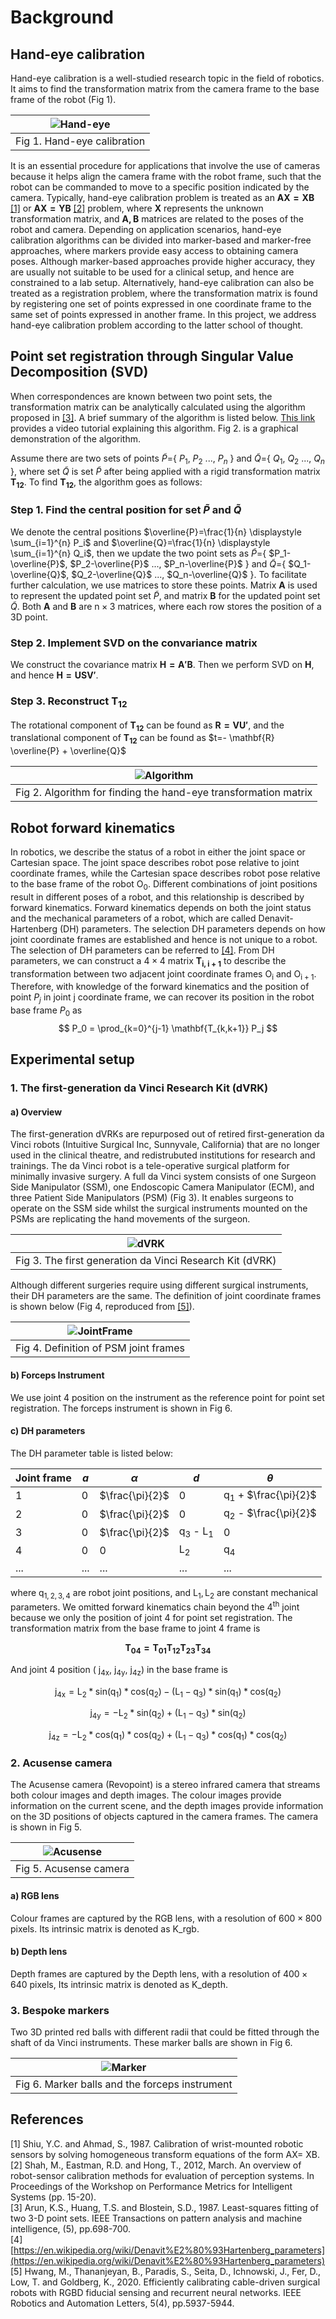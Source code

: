 # Background

## Hand-eye calibration
Hand-eye calibration is a well-studied research topic in the field of robotics. It aims to find the transformation matrix from the camera frame to the base frame of the robot (Fig 1). 

<!--- 
<p align="center" width="100%">
    <img width="50%" src=../Pics_for_demo/HandEye.jpg> <br>
    Fig 1. Hand-eye calibration <br>
</p>
 -->

| ![Hand-eye](../Pics_for_demo/HandEye.jpg "Hand-eye calibration")|
|:--:|
| Fig 1. Hand-eye calibration |

It is an essential procedure for applications that involve the use of cameras because it helps align the camera frame with the robot frame, such that the robot can be commanded to move to a specific position indicated by the camera. Typically, hand-eye calibration problem is treated as an $\mathbf{AX=XB}$ [[1]](#1) or $\mathbf{AX=YB}$ [[2]](#2) problem, where $\mathbf{X}$ represents the unknown transformation matrix, and $\mathbf{A,B}$ matrices are related to the poses of the robot and camera. Depending on application scenarios, hand-eye calibration algorithms can be divided into marker-based and marker-free approaches, where markers provide easy access to obtaining camera poses. Although marker-based approaches provide higher accuracy, they are usually not suitable to be used for a clinical setup, and hence are constrained to a lab setup. Alternatively, hand-eye calibration can also be treated as a registration problem, where the transformation matrix is found by registering one set of points expressed in one coordinate frame to the same set of points expressed in another frame. In this project, we address hand-eye calibration problem according to the latter school of thought.

## Point set registration through Singular Value Decomposition (SVD)
When correspondences are known between two point sets, the transformation matrix can be analytically calculated using the algorithm proposed in [[3]](#3). A brief summary of the algorithm is listed below. [This link](https://www.youtube.com/watch?v=dhzLQfDBx2Q) provides a video tutorial explaining this algorithm. Fig 2. is a graphical demonstration of the algorithm.

Assume there are two sets of points $\tilde{P}$={ $P_1$, $P_2$ ..., $P_n$ } and $\tilde{Q}$={ $Q_1$, $Q_2$ ..., $Q_n$ }, where set $\tilde{Q}$ is set $\tilde{P}$ after being applied with a rigid transformation matrix $\mathbf{T_{12}}$. To find $\mathbf{T_{12}}$, the algorithm goes as follows:

### Step 1. Find the central position for set $\tilde{P}$ and $\tilde{Q}$
We denote the central positions $\overline{P}=\frac{1}{n} \displaystyle \sum_{i=1}^{n} P_i$ and $\overline{Q}=\frac{1}{n} \displaystyle \sum_{i=1}^{n} Q_i$, then we update the two point sets as $\tilde{P}$={ $P_1-\overline{P}$, $P_2-\overline{P}$ ..., $P_n-\overline{P}$ } and $\tilde{Q}$={ $Q_1-\overline{Q}$, $Q_2-\overline{Q}$ ..., $Q_n-\overline{Q}$ }. To facilitate further calculation, we use matrices to store these points. Matrix $\mathbf{A}$ is used to represent the updated point set $\tilde{P}$, and matrix $\mathbf{B}$ for the updated point set $\tilde{Q}$. Both $\mathbf{A}$ and $\mathbf{B}$ are $\textrm{n} \times \textrm{3}$ matrices, where each row stores the position of a 3D point.

### Step 2. Implement SVD on the convariance matrix
We construct the covariance matrix $\mathbf{H=A'B}$. Then we perform SVD on $\mathbf{H}$, and hence $\mathbf{H=USV'}$. 

### Step 3. Reconstruct $\mathbf{T_{12}}$
The rotational component of $\mathbf{T_{12}}$ can be found as $\mathbf{R=VU'}$, and the translational component of $\mathbf{T_{12}}$ can be found as $t=- \mathbf{R} \overline{P} + \overline{Q}$

<!---
<p align="center" width="100%">
    <img width="50%" src=../Pics_for_demo/Algorithm.jpg> <br>
    Fig 2. Algorithm for finding the hand-eye transformation matrix <br>
</p>
--->

| ![Algorithm](../Pics_for_demo/Algorithm.jpg "Algorithm")|
|:--:|
| Fig 2. Algorithm for finding the hand-eye transformation matrix |

## Robot forward kinematics
In robotics, we describe the status of a robot in either the joint space or Cartesian space. The joint space describes robot pose relative to joint coordinate frames, while the Cartesian space describes robot pose relative to the base frame of the robot $\mathrm{O_0}$. Different combinations of joint positions result in different poses of a robot, and this relationship is described by forward kinematics. Forward kinematics depends on both the joint status and the mechanical parameters of a robot, which are called Denavit-Hartenberg (DH) parameters. The selection DH parameters depends on how joint coordinate frames are established and hence is not unique to a robot. The selection of DH parameters can be referred to [[4]](#4). From DH parameters, we can construct a $\textrm{4} \times \textrm{4}$ matrix $\mathbf{T_{i,i+1}}$ to describe the transformation between two adjacent joint coordinate frames $\mathrm{O_i}$ and $\mathrm{O_{i+1}}$. Therefore, with knowledge of the forward kinematics and the position of point $P_j$ in joint $\textrm{j}$ coordinate frame, we can recover its position in the robot base frame $P_0$ as $$ P_0 = \prod_{k=0}^{j-1} \mathbf{T_{k,k+1}} P_j $$

## Experimental setup

### 1. The first-generation da Vinci Research Kit (dVRK)

#### a) Overview

The first-generation dVRKs are repurposed out of retired first-generation da Vinci robots (Intuitive Surgical Inc, Sunnyvale, California) that are no longer used in the clinical theatre, and redistrubuted institutions for research and trainings. The da Vinci robot is a tele-operative surgical platform for minimally invasive surgery. A full da Vinci system consists of one Surgeon Side Manipulator (SSM), one Endoscopic Camera Manipulator (ECM), and three Patient Side Manipulators (PSM) (Fig 3). It enables surgeons to operate on the SSM side whilst the surgical instruments mounted on the PSMs are replicating the hand movements of the surgeon.

<!---
<p align="center" width="100%">
    <img width="50%" src=../Pics_for_demo/dvrk.jpeg> <br>
    Fig 3. The first generation da Vinci Research Kit (dVRK) <br>
</p>
--->

| ![dVRK](../Pics_for_demo/dvrk.jpeg "dvrk")|
|:--:|
| Fig 3. The first generation da Vinci Research Kit (dVRK) |

Although different surgeries require using different surgical instruments, their DH parameters are the same. The definition of joint coordinate frames is shown below (Fig 4, reproduced from [[5]](#5)).

<!---
<p align="center" width="100%">
    <img width="50%" src=../Pics_for_demo/JointFrame.png> <br>
    Fig 4. Definition of PSM joint frames <br>
</p>
--->

| ![JointFrame](../Pics_for_demo/JointFrame.png "JointFrame")|
|:--:|
| Fig 4. Definition of PSM joint frames |

#### b) Forceps Instrument

We use joint $4$ position on the instrument as the reference point for point set registration. The forceps instrument is shown in Fig 6.

#### c) DH parameters
The DH parameter table is listed below:
    
    
| **Joint frame** | **$a$** | **$\alpha$** | **$d$** | **$\theta$** |
| -------------   | ------------- | ------------- | ------------- |------------- |
| 1 | $\textrm{0}$ | $\frac{\pi}{2}$ | $\textrm{0}$ | $\textrm{q}_\textrm{1}$ + $\frac{\pi}{2}$ | 
| 2 | $\textrm{0}$ | $\frac{\pi}{2}$ | $\textrm{0}$ | $\textrm{q}_\textrm{2}$ - $\frac{\pi}{2}$ |
| 3 | $\textrm{0}$ | $\frac{\pi}{2}$ | $\textrm{q}_\textrm{3}$ - $\textrm{L}_1$ | $\textrm{0}$ |
| 4 | $\textrm{0}$ | $\textrm{0}$ | $\textrm{L}_\textrm{2}$ | $\textrm{q}_\textrm{4}$ |
| ... | ... | ... | ... | ... |

where $\textrm{q}_{1,2,3,4}$ are robot joint positions, 
and $\textrm{L} _ \textrm{1}, \textrm{L}_2$ are constant mechanical parameters. We omitted forward kinematics chain beyond the $4^{\textrm{th}}$ joint because we only the position of joint $4$ for point set registration. The transformation matrix from the base frame to joint $4$ frame is 

$$\mathbf{T_{04}=T_{01}T_{12}T_{23}T_{34}}$$

And joint 4 position ( $\textrm{j} _ \textrm{4x}$, $\textrm{j} _ \textrm{4y}$, $\textrm{j} _ \textrm{4z}$) in the base frame is 

$$ \textrm{j} _ \textrm{4x} = \textrm{L}_2 * \textrm{sin} (\textrm{q}_1) * \textrm{cos}(\textrm{q}_2) - (\textrm{L}_1- \textrm{q}_3) * \textrm{sin}( \textrm{q}_1) * \textrm{cos}( \textrm{q}_2) $$

$$ \textrm{j} _ \textrm{4y} = -\textrm{L}_2 * \textrm{sin}( \textrm{q}_2) + (\textrm{L}_1 - \textrm{q}_3)* \textrm{sin}( \textrm{q}_2)$$

$$ \textrm{j} _ \textrm{4z} = -\textrm{L}_2 * \textrm{cos}( \textrm{q}_1) * \textrm{cos}( \textrm{q}_2) + ( \textrm{L}_1 - \textrm{q}_3) * \textrm{cos}( \textrm{q}_1) * \textrm{cos}( \textrm{q}_2)$$

### 2. Acusense camera

The Acusense camera (Revopoint) is a stereo infrared camera that streams both colour images and depth images. The colour images provide information on the current scene, and the depth images provide information on the 3D positions of objects captured in the camera frames. The camera is shown in Fig 5.

<!---
<p align="center" width="100%">
    <img width="50%" src=../Pics_for_demo/Acusense_annotated.jpg> <br>
    Fig 5. Acusense camera <br>
</p>
--->

| ![Acusense](../Pics_for_demo/Acusense_annotated.jpg "Acusense")|
|:--:|
| Fig 5. Acusense camera |

#### a) RGB lens
Colour frames are captured by the RGB lens, with a resolution of $\textrm{600} \times \textrm{800}$ pixels. Its intrinsic matrix is denoted as K_rgb.

#### b) Depth lens
Depth frames are captured by the Depth lens, with a resolution of $\textrm{400} \times \textrm{640}$ pixels, Its intrinsic matrix is denoted as K_depth.

### 3. Bespoke markers<br />
Two 3D printed red balls with different radii that could be fitted through the shaft of da Vinci instruments. These marker balls are shown in Fig 6.

<!---
<p align="center" width="100%">
    <img width="50%" src=../Pics_for_demo/marker_Forceps_annotated.jpg> <br>
    Fig 6. Marker balls and the forceps instrument <br>
</p>
--->

| ![Marker](../Pics_for_demo/marker_Forceps_annotated.jpg "Marker")|
|:--:|
| Fig 6. Marker balls and the forceps instrument |

## References
<a id="1">[1]</a> 
Shiu, Y.C. and Ahmad, S., 1987. Calibration of wrist-mounted robotic sensors by solving homogeneous transform equations of the form AX= XB.<br />
<a id="2">[2]</a> 
Shah, M., Eastman, R.D. and Hong, T., 2012, March. An overview of robot-sensor calibration methods for evaluation of perception systems. In Proceedings of the Workshop on Performance Metrics for Intelligent Systems (pp. 15-20). <br /> 
<a id="3">[3]</a> 
Arun, K.S., Huang, T.S. and Blostein, S.D., 1987. Least-squares fitting of two 3-D point sets. IEEE Transactions on pattern analysis and machine intelligence, (5), pp.698-700. <br />
<a id="4">[4]</a> 
[https://en.wikipedia.org/wiki/Denavit%E2%80%93Hartenberg_parameters](https://en.wikipedia.org/wiki/Denavit%E2%80%93Hartenberg_parameters) <br />
<a id="5">[5]</a>
Hwang, M., Thananjeyan, B., Paradis, S., Seita, D., Ichnowski, J., Fer, D., Low, T. and Goldberg, K., 2020. Efficiently calibrating cable-driven surgical robots with RGBD fiducial sensing and recurrent neural networks. IEEE Robotics and Automation Letters, 5(4), pp.5937-5944. <br />












